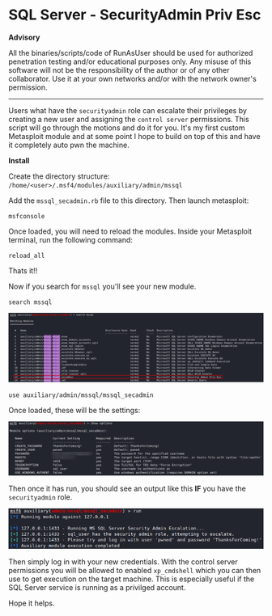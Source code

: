 # SQL Server - SecurityAdmin Priv Esc

**Advisory**

All the binaries/scripts/code of RunAsUser should be used for authorized penetration testing and/or educational purposes only. Any misuse of this software will not be the responsibility of the author or of any other collaborator. Use it at your own networks and/or with the network owner's permission.
* * *

Users what have the `securityadmin` role can escalate their privileges by creating a new user and assigning the `control server` permissions. This script will go through the motions and do it for you. It's my first custom Metasploit module and at some point I hope to build on top of this and have it completely auto pwn the machine.

**Install**

Create the directory structure:
`/home/<user>/.msf4/modules/auxiliary/admin/mssql`

Add the `mssql_secadmin.rb` file to this directory. Then launch metasploit:
```
msfconsole
```
Once loaded, you will need to reload the modules. Inside your Metasploit terminal, run the following command:
```
reload_all
```
Thats it!!

Now if you search for `mssql` you'll see your new module.
```
search mssql
```
![](/search.png)

```
use auxiliary/admin/mssql/mssql_secadmin
```
Once loaded, these will be the settings:

![](/settings.png)

Then once it has run, you should see an output like this **IF** you have the `securityadmin` role.

![](/run.png)

Then simply log in with your new credentials. With the control server permissions you will be allowed to enabled `xp_cmdshell` which you can then use to get execution on the target machine. This is especially useful if the SQL Server service is running as a privilged account.

Hope it helps.

